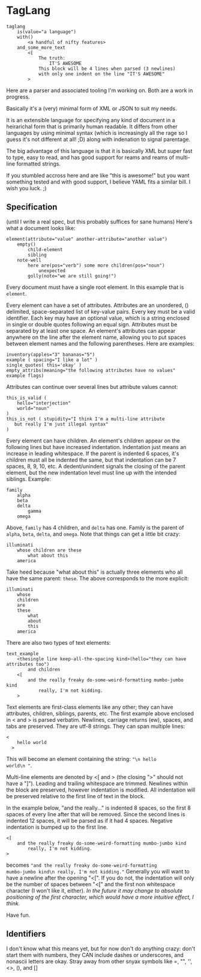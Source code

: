 TagLang
=======

    taglang
        is(value="a language")
        with()
            <a handful of nifty features>
        and_some_more_text
            <[
                The truth:
                    IT'S AWESOME
                This block will be 4 lines when parsed (3 newlines)
                with only one indent on the line "IT'S AWESOME"
            >

Here are a parser and associated tooling I'm working on. Both are a work in progress.

Basically it's a (very) minimal form of XML or JSON to suit my needs.

It is an extensible language for specifying any kind of document in a heirarichal form that is primarily human readable. It differs from other languages by using minimal syntax (which is increasingly all the rage so I guess it's not different at all! ;D) along with indenation to signal parentage.

The big advantage of this language is that it is basically XML but super fast to type, easy to read, and has good support for reams and reams of multi-line formatted strings.

If you stumbled accross here and are like "this is awesome!" but you want something tested and with good support, I believe YAML fits a similar bill. I wish you luck. ;)

Specification
-------------
(until I write a real spec, but this probably suffices for sane humans)
Here's what a document looks like:

    element(attribute="value" another-attribute="another value")
        empty()
            child-element
            sibling
        note-well
            here are(pos="verb") some more children(pos="noun")
                unexpected
            golly(note="we are still going!")

Every document must have a single root element. In this example that is <code>element</code>.

Every element can have a set of attributes. Attributes are an unordered, () delimited, space-separated list of key-value pairs. Every key must be a valid identifier. Each key may have an optional value, which is a string enclosed in single or double quotes following an equal sign. Attributes must be separated by at least one space. An element's attributes can appear anywhere on the line after the element name, allowing you to put spaces between element names and the following parentheses. Here are examples:

    inventory(apples="3" bananas="5")
    example ( spacing="I like a lot" )
    single_quotes( this='okay' )
    empty_attribs(meaning="the following attributes have no values" example flags)

Attributes can continue over several lines but attribute values cannot:

    this_is_valid (
        hello="interjection"
        world="noun"
    )
    this_is_not ( stupidity="I think I'm a multi-line attribute
       but really I'm just illegal syntax"
    )

Every element can have children. An element's children appear on the following lines but have increased indentation. Indentation just means an increase in leading whitespace. If the parent is indented 6 spaces, it's children must all be indented the same, but that indentation can be 7 spaces, 8, 9, 10, etc. A dedent/unindent signals the closing of the parent element, but the new indentation level must line up with the intended siblings. Example:

    family
        alpha
        beta
        delta
            gamma
        omega

Above, <code>family</code> has 4 children, and <code>delta</code> has one. Family is the parent of <code>alpha</code>, <code>beta</code>, <code>delta</code>, and <code>omega</code>. Note that things can get a little bit crazy:

    illuminati
        whose children are these
            what about this
        america

Take heed because "what about this" is actually three elements who all have the same parent: <code>these</code>. The above corresponds to the more explicit:

    illuminati
        whose
        children
        are
        these
            what
            about
            this
        america

There are also two types of text elements:

    text_example
        <thesingle line keep-all-the-spacing kind>(hello="they can have attributes too")
            and children
        <[
            and the really freaky do-some-weird-formatting mumbo-jumbo kind
                really, I'm not kidding.
        >
        
Text elements are  first-class elements like any other; they can have attributes, children, siblings, parents, etc. The first example above enclosed in < and > is parsed verbatim. Newlines, carriage returns (ew), spaces, and tabs are preserved. They are utf-8 strings. They can span multiple lines:

    <
        hello world
      >
      
This will become an element containing the string: <code>"\n    hello world\n  "</code>.

Multi-line elements are denoted by <[ and > (the closing ">" should not have a "]"). Leading and trailing whitespace are trimmed. Newlines within the block are preserved, however indentation is modified. All indentation will be preserved relative to the first line of text in the block.

In the example below, "and the really..." is indented 8 spaces, so the first 8 spaces of every line after that will be removed. Since the second lines is indented 12 spaces, it will be parsed as if it had 4 spaces. Negative indentation is bumped up to the first line.

    <[
        and the really freaky do-some-weird-formatting mumbo-jumbo kind
            really, I'm not kidding.
    >
    
becomes <code>"and the really freaky do-some-weird-formatting mumbo-jumbo kind\n    really, I'm not kidding."</code> Generally you will want to have a newline after the opening "<[". If you do not, the indentation will only be the number of spaces between "<[" and the first non whitespace character (I won't like it, either). *In the future it may change to absolute positioning of the first character, which would have a more intuitive effect, I think.*

Have fun.

Identifiers
-----------
I don't know what this means yet, but for now don't do anything crazy: don't start them with numbers, they CAN include dashes or underscores, and nonascii letters are okay. Stray away from other snyax symbols like =, "", '', <>, (), and []
